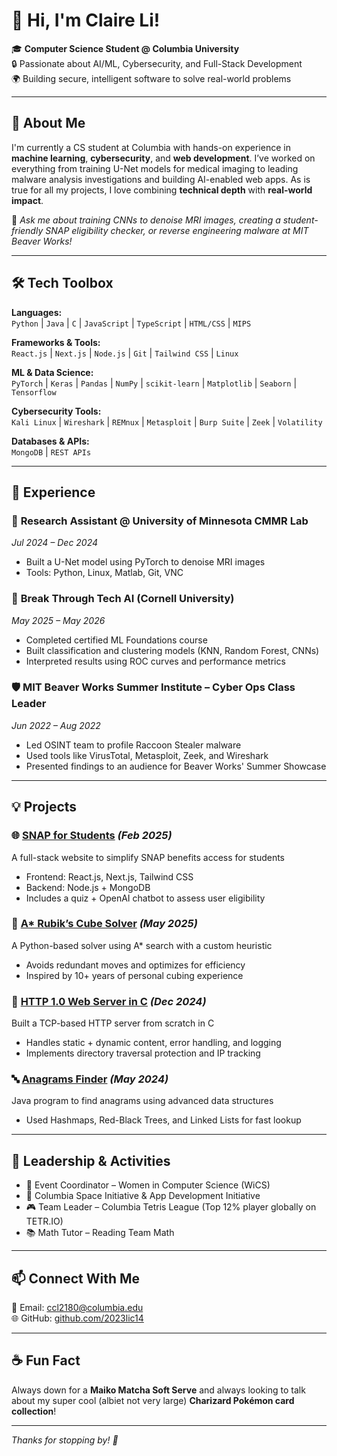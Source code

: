# 👋 Hi, I'm Claire Li!

🎓 **Computer Science Student @ Columbia University**  
🔒 Passionate about AI/ML, Cybersecurity, and Full-Stack Development  
🌍 Building secure, intelligent software to solve real-world problems  

---

## 🚀 About Me

I'm currently a CS student at Columbia with hands-on experience in **machine learning**, **cybersecurity**, and **web development**. I’ve worked on everything from training U-Net models for medical imaging to leading malware analysis investigations and building AI-enabled web apps. As is true for all my projects, I love combining **technical depth** with **real-world impact**.

📌 *Ask me about training CNNs to denoise MRI images, creating a student-friendly SNAP eligibility checker, or reverse engineering malware at MIT Beaver Works!*

---

## 🛠️ Tech Toolbox

**Languages:**  
`Python` | `Java` | `C` | `JavaScript` | `TypeScript` | `HTML/CSS` | `MIPS`

**Frameworks & Tools:**  
`React.js` | `Next.js` | `Node.js` | `Git` | `Tailwind CSS` | `Linux`

**ML & Data Science:**  
`PyTorch` | `Keras` | `Pandas` | `NumPy` | `scikit-learn` | `Matplotlib` | `Seaborn` | `Tensorflow`

**Cybersecurity Tools:**  
`Kali Linux` | `Wireshark` | `REMnux` | `Metasploit` | `Burp Suite` | `Zeek` | `Volatility`

**Databases & APIs:**  
`MongoDB` | `REST APIs`

---

## 🔬 Experience

### 🧠 **Research Assistant @ University of Minnesota CMMR Lab**  
*Jul 2024 – Dec 2024*  
- Built a U-Net model using PyTorch to denoise MRI images  
- Tools: Python, Linux, Matlab, Git, VNC  

### 🤖 **Break Through Tech AI (Cornell University)**  
*May 2025 – May 2026*  
- Completed certified ML Foundations course  
- Built classification and clustering models (KNN, Random Forest, CNNs)  
- Interpreted results using ROC curves and performance metrics  

### 🛡️ **MIT Beaver Works Summer Institute – Cyber Ops Class Leader**  
*Jun 2022 – Aug 2022*  
- Led OSINT team to profile Raccoon Stealer malware  
- Used tools like VirusTotal, Metasploit, Zeek, and Wireshark  
- Presented findings to an audience for Beaver Works' Summer Showcase

---

## 💡 Projects

### 🌐 [SNAP for Students](#) *(Feb 2025)*  
A full-stack website to simplify SNAP benefits access for students  
- Frontend: React.js, Next.js, Tailwind CSS  
- Backend: Node.js + MongoDB  
- Includes a quiz + OpenAI chatbot to assess user eligibility

### 🧱 [A* Rubik’s Cube Solver](#) *(May 2025)*  
A Python-based solver using A* search with a custom heuristic  
- Avoids redundant moves and optimizes for efficiency  
- Inspired by 10+ years of personal cubing experience

### 🧾 [HTTP 1.0 Web Server in C](#) *(Dec 2024)*  
Built a TCP-based HTTP server from scratch in C  
- Handles static + dynamic content, error handling, and logging  
- Implements directory traversal protection and IP tracking

### 🔤 [Anagrams Finder](#) *(May 2024)*  
Java program to find anagrams using advanced data structures  
- Used Hashmaps, Red-Black Trees, and Linked Lists for fast lookup  

---

## 💼 Leadership & Activities

- 📣 Event Coordinator – Women in Computer Science (WiCS)  
- 🚀 Columbia Space Initiative & App Development Initiative  
- 🎮 Team Leader – Columbia Tetris League (Top 12% player globally on TETR.IO)  
- 📚 Math Tutor – Reading Team Math  

---

## 📫 Connect With Me

📧 Email: [ccl2180@columbia.edu](mailto:ccl2180@columbia.edu)  
🌐 GitHub: [github.com/2023lic14](https://github.com/2023lic14)

---

## ☕ Fun Fact

Always down for a **Maiko Matcha Soft Serve** and always looking to talk about my super cool (albiet not very large) **Charizard Pokémon card collection**!

---

_Thanks for stopping by! 🚀_

